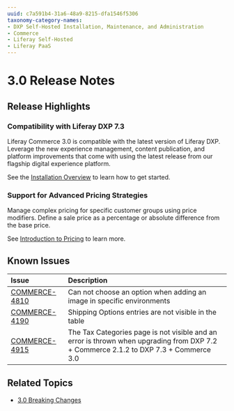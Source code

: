 ```yaml
---
uuid: c7a591b4-31a6-48a9-8215-dfa1546f5306
taxonomy-category-names:
- DXP Self-Hosted Installation, Maintenance, and Administration
- Commerce
- Liferay Self-Hosted
- Liferay PaaS
---
```

# 3.0 Release Notes

## Release Highlights

### Compatibility with Liferay DXP 7.3

Liferay Commerce 3.0 is compatible with the latest version of Liferay DXP. Leverage the new experience management, content publication, and platform improvements that come with using the latest release from our flagship digital experience platform.

See the [Installation Overview](./installation-overview.md) to learn how to get started.

### Support for Advanced Pricing Strategies

Manage complex pricing for specific customer groups using price modifiers. Define a sale price as a percentage or absolute difference from the base price.

See [Introduction to Pricing](../pricing/introduction-to-pricing.md) to learn more.

## Known Issues

| Issue | Description |
| :--- | :--- |
| [COMMERCE-4810](https://issues.liferay.com/browse/COMMERCE-4810) | Can not choose an option when adding an image in specific environments |
| [COMMERCE-4190](https://issues.liferay.com/browse/COMMERCE-4190) | Shipping Options entries are not visible in the table |
| [COMMERCE-4915](https://issues.liferay.com/browse/COMMERCE-4915) | The Tax Categories page is not visible and an error is thrown when upgrading from DXP 7.2 + Commerce 2.1.2 to DXP 7.3 + Commerce 3.0 |

## Related Topics

* [3.0 Breaking Changes](./3-0-breaking-changes.md)
